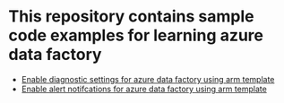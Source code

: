 # This repository contains sample code examples for learning azure data factory

* [Enable diagnostic settings for azure data factory using arm template](https://muralikarumuru.github.io/2020-06-01-adf-log-settings/)
* [Enable alert notifcations for azure data factory using arm template](https://muralikarumuru.github.io/2020-06-07-adf-alert-settings/)
